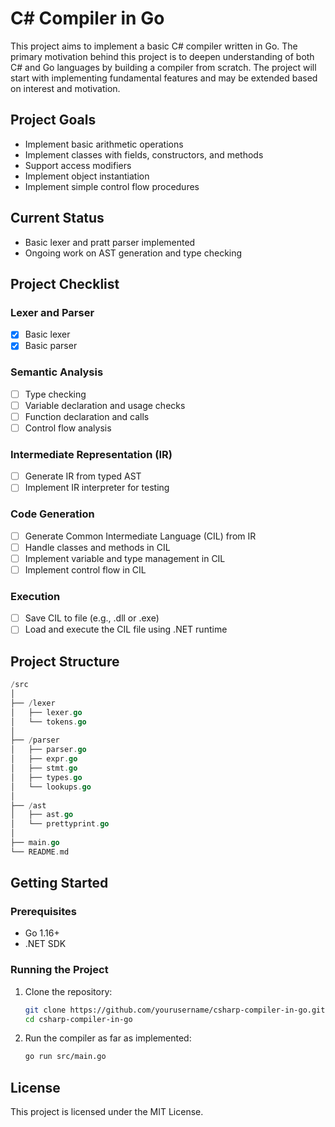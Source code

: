 
# C# Compiler in Go

This project aims to implement a basic C# compiler written in Go. The primary motivation behind this project is to deepen understanding of both C# and Go languages by building a compiler from scratch. The project will start with implementing fundamental features and may be extended based on interest and motivation.

## Project Goals

- Implement basic arithmetic operations
- Implement classes with fields, constructors, and methods
- Support access modifiers
- Implement object instantiation
- Implement simple control flow procedures

## Current Status

- Basic lexer and pratt parser implemented
- Ongoing work on AST generation and type checking

## Project Checklist

### Lexer and Parser

- [x] Basic lexer
- [x] Basic parser

### Semantic Analysis

- [ ] Type checking
- [ ] Variable declaration and usage checks
- [ ] Function declaration and calls
- [ ] Control flow analysis

### Intermediate Representation (IR)

- [ ] Generate IR from typed AST
- [ ] Implement IR interpreter for testing

### Code Generation

- [ ] Generate Common Intermediate Language (CIL) from IR
- [ ] Handle classes and methods in CIL
- [ ] Implement variable and type management in CIL
- [ ] Implement control flow in CIL

### Execution

- [ ] Save CIL to file (e.g., .dll or .exe)
- [ ] Load and execute the CIL file using .NET runtime

## Project Structure

```go
/src
│
├── /lexer
│   ├── lexer.go
│   └── tokens.go
│
├── /parser
│   ├── parser.go
│   ├── expr.go
│   ├── stmt.go
│   ├── types.go
│   └── lookups.go
│
├── /ast
│   ├── ast.go
│   └── prettyprint.go
│
├── main.go
└── README.md
```

## Getting Started

### Prerequisites

- Go 1.16+
- .NET SDK

### Running the Project

1. Clone the repository:

    ```sh
    git clone https://github.com/yourusername/csharp-compiler-in-go.git
    cd csharp-compiler-in-go
    ```

2. Run the compiler as far as implemented:

    ```sh
    go run src/main.go
    ```

## License

This project is licensed under the MIT License.
